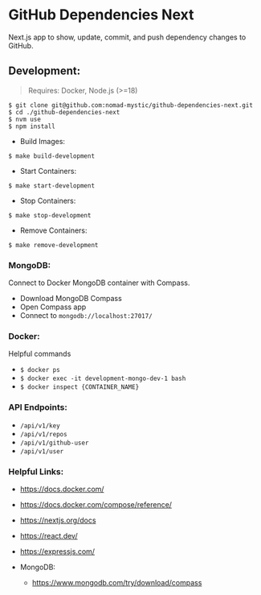 # GitHub Dependencies Next
Next.js app to show, update, commit, and push dependency changes to GitHub.

## Development:

> Requires: Docker, Node.js (>=18)

```shell
$ git clone git@github.com:nomad-mystic/github-dependencies-next.git
$ cd ./github-dependencies-next
$ nvm use
$ npm install
```

* Build Images:
```shell
$ make build-development
```

* Start Containers:
```shell
$ make start-development
```

* Stop Containers:
```shell
$ make stop-development  
```

* Remove Containers:
```shell
$ make remove-development  
```

### MongoDB:
Connect to Docker MongoDB container with Compass.
* Download MongoDB Compass
* Open Compass app
* Connect to `mongodb://localhost:27017/`

### Docker:
Helpful commands
* ```$ docker ps``` 
* ```$ docker exec -it development-mongo-dev-1 bash```
* ```$ docker inspect {CONTAINER_NAME}```

### API Endpoints:
* `/api/v1/key`
* `/api/v1/repos`
* `/api/v1/github-user`
* `/api/v1/user`


### Helpful Links:
* https://docs.docker.com/
* https://docs.docker.com/compose/reference/
* https://nextjs.org/docs
* https://react.dev/
* https://expressjs.com/

* MongoDB:
  * https://www.mongodb.com/try/download/compass
